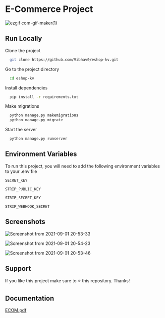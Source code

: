 
# E-Commerce Project
![ezgif com-gif-maker(1)](https://user-images.githubusercontent.com/73296863/131703664-11a805cd-e3cb-488b-99c0-d524b1be61a2.gif)

## Run Locally

Clone the project

```bash
  git clone https://github.com/Vibhav0/eshop-kv.git
```

Go to the project directory

```bash
  cd eshop-kv
```

Install dependencies

```bash
  pip install -r requirements.txt
```

Make migrations
```bash
  python manage.py makemigrations
  python manage.py migrate
```

Start the server

```bash
  python manage.py runserver
```

  
## Environment Variables

To run this project, you will need to add the following environment variables to your .env file

`SECRET_KEY`

`STRIP_PUBLIC_KEY`

`STRIP_SECRET_KEY`

`STRIP_WEBHOOK_SECRET`
  
## Screenshots

![Screenshot from 2021-09-01 20-53-33](https://user-images.githubusercontent.com/73296863/131699120-ffa52a1e-b371-4097-bb8e-6a039ee9bc11.png)

![Screenshot from 2021-09-01 20-54-23](https://user-images.githubusercontent.com/73296863/131699414-f614837d-026a-4361-9985-a7cba2832710.png)

![Screenshot from 2021-09-01 20-53-46](https://user-images.githubusercontent.com/73296863/131699469-1d2aba42-a1ee-45bb-8ede-73275a6b9989.png)


  
## Support

If you like this project make sure to ⭐ this repository. Thanks!

  
## Documentation

[ECOM.pdf](https://github.com/Vibhav0/eshop-kv/files/7113032/ECOM.pdf)

  
